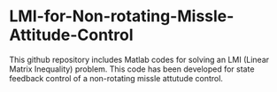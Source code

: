 # LMI-for-Non-rotating-Missle-Attitude-Control
This github repository includes Matlab codes for solving an LMI (Linear Matrix Inequality) problem. This code has been developed for state feedback control of a non-rotating missle attutude control.
